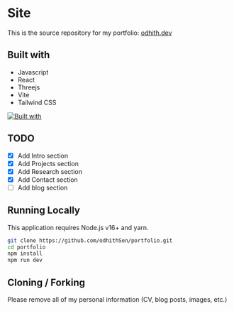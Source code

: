 # Site

This is the source repository for my portfolio: [odhith.dev](https://odhith.dev)

## Built with

- Javascript
- React
- Threejs
- Vite
- Tailwind CSS

[![Built with](https://skillicons.dev/icons?i=js,react,threejs,vite,tailwind)](/)

## TODO

- [x] Add Intro section
- [x] Add Projects section
- [x] Add Research section
- [x] Add Contact section
- [ ] Add blog section

## Running Locally

This application requires Node.js v16+ and yarn.

```bash
git clone https://github.com/odhithSen/portfolio.git
cd portfolio
npm install
npm run dev
```

## Cloning / Forking

Please remove all of my personal information (CV, blog posts, images, etc.)

